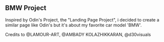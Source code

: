 ## BMW Project

Inspired by Odin's Project, the "Landing Page Project", i decided to create a similar page like Odin's but it's about my favorite car model 'BMW'.

<!-- All images were taken from pexels.com -->

Credits to @LAMOUR-ART,
@AMBADY KOLAZHIKKARAN,
@d30visuals
